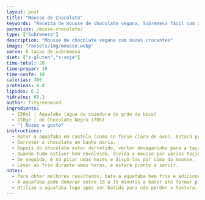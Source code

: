 ```yaml
---
layout: post
title: "Mousse de Chocolate"
keywords: "Receita de mousse de chocolate vegana, Sobremesa fácil com aquafaba, Mousse de chocolate sem glúten, Como fazer mousse de chocolate vegana, Mousse com nozes crocantes"
permalink: /musse-chocolate/
type: ["Sobremesa"]
description: "Mousse de chocolate vegana com nozes crocantes"
image: "/assets/img/mousse.webp"
serve: 6 taças de sobremesa
diet: ["s-gluten","s-soja"]
time-total: 20
time-prepar: 10
time-confe: 10
calorias: 386
proteinas: 8.8
lipidos: 6.2
hidratos: 65.1
author: fitgreenmind
ingredients: 
  - 150ml | Aquafaba (água da cozedura do grão de bico)
  - 150gr | de Chocolate Negro (70%)
  - "| Nozes a gosto"
instructions:
  - Bater a aquafaba em castelo (como se fosse clara de ovo). Estará pronto quando for possível virar a taça sem que o conteúdo caia.
  - Derreter o chocolate em banho maria.
  - Depois do chocolate estar derretido, verter devagarinho para a taça onde a aquafaba foi batida. Ir envolvendo.
  - Quando tudo estiver bem envolvido, divida a mousse por várias taçinhas.
  - De seguida, é só picar umas nozes e dispô-las por cima da mousse.
  - Levar ao frio durante umas horas, e estará pronto a servir.
notes:
  - Para obter melhores resultados, bata a aquafaba bem fria e adicione um pouco de sumo de limão, o que ajudará a obter uma textura mais firme.
  - A aquafaba pode demorar entre 10 a 15 minutos a bater até formar picos firmes.
  - Utilize a aquafaba logo após ser batida para não perder a textura.
---
```

